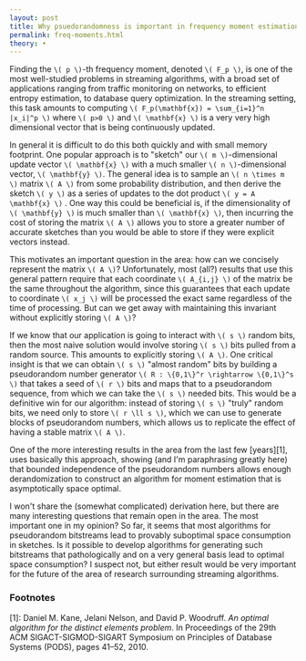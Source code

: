 ```yaml
---
layout: post
title: Why psuedorandomness is important in frequency moment estimation
permalink: freq-moments.html
theory: •
---
```


Finding the `\( p \)`-th frequency moment, denoted `\( F_p \)`, is one of the most well-studied problems in streaming algorithms, with a broad set of applications ranging from traffic monitoring on networks, to efficient entropy estimation, to database query optimization. In the streaming setting, this task amounts to computing `\( F_p(\mathbf{x}) = \sum_{i=1}^n |x_i|^p \)` where `\( p>0 \)` and `\( \mathbf{x} \)` is a very very high dimensional vector that is being continuously updated.

In general it is difficult to do this both quickly and with small memory footprint. One popular approach is to "sketch" our `\( m \)`-dimensional update vector `\( \mathbf{x} \)` with a much smaller `\( n \)`-dimensional vector, `\( \mathbf{y} \)`. The general idea is to sample an `\( n \times m \)` matrix `\( A \)` from some probability distribution, and then derive the sketch `\( y \)` as a series of updates to the dot product `\( y = A \mathbf{x} \)` . One way this could be beneficial is, if the dimensionality of `\( \mathbf{y} \)` is much smaller than `\( \mathbf{x} \)`, then incurring the cost of storing the matrix `\( A \)` allows you to store a greater number of accurate sketches than you would be able to store if they were explicit vectors instead.

This motivates an important question in the area: how can we concisely represent the matrix `\( A \)`? Unfortunately, most (all?) results that use this general pattern require that each coordinate `\( A_{i,j} \)` of the matrix be the same throughout the algorithm, since this guarantees that each update to coordinate `\( x_j \)` will be processed the exact same regardless of the time of processing. But can we get away with maintaining this invariant without explicitly storing `\( A \)`?

If we know that our application is going to interact with `\( s \)` random bits, then the most naive solution would involve storing `\( s \)` bits pulled from a random source. This amounts to explicitly storing `\( A \)`. One critical insight is that we can obtain `\( s \)` "almost random" bits by building a pseudorandom number generator `\( R : \{0,1\}^r \rightarrow \{0,1\}^s \)` that takes a seed of `\( r \)` bits and maps that to a pseudorandom sequence, from which we can take the `\( s \)` needed bits. This would be a definitive win for our algorithm: instead of storing `\( s \)` "truly" random bits, we need only to store `\( r \ll s \)`, which we can use to generate blocks of pseudorandom numbers, which allows us to replicate the effect of having a stable matrix `\( A \)`.

One of the more interesting results in the area from the last few [years][1], uses basically this approach, showing (and I'm paraphrasing greatly here) that bounded independence of the pseudorandom numbers allows enough derandomization to construct an algorithm for moment estimation that is asymptotically space optimal.

I won't share the (somewhat complicated) derivation here, but there are many interesting questions that remain open in the area. The most important one in my opinion? So far, it seems that most algorithms for pseudorandom bitstreams lead to provably suboptimal space consumption in sketches. Is it possible to develop algorithms for generating such bitstreams that pathologically and on a very general basis lead to optimal space consumption? I suspect not, but either result would be very important for the future of the area of research surrounding streaming algorithms.


### Footnotes

[1]: Daniel M. Kane, Jelani Nelson, and David P. Woodruff. *An optimal algorithm for the distinct elements problem*. In Proceedings of the 29th ACM SIGACT-SIGMOD-SIGART Symposium on Principles of Database Systems (PODS), pages 41–52, 2010.